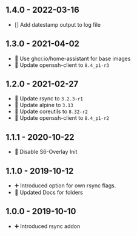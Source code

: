## 1.4.0 - 2022-03-16
* [] Add datestamp output to log file

## 1.3.0 - 2021-04-02

* 🔨 Use ghcr.io/home-assistant for base images
* 🔼 Update openssh-client to `8.4_p1-r3`


## 1.2.0 - 2021-02-27

* 🔼 Update rsync to `3.2.3-r1`
* 🔼 Update alpine to `3.13`
* 🔼 Update coreutils to `8.32-r2`
* 🔼 Update openssh-client to `8.4_p1-r2`


## 1.1.1 - 2020-10-22

* 🔨 Disable S6-Overlay Init


## 1.1.0 - 2019-10-12

* ➕ Introduced option for own rsync flags.
* 🔨 Updated Docs for folders


## 1.0.0 - 2019-10-10

* ➕ Introduced rsync addon
